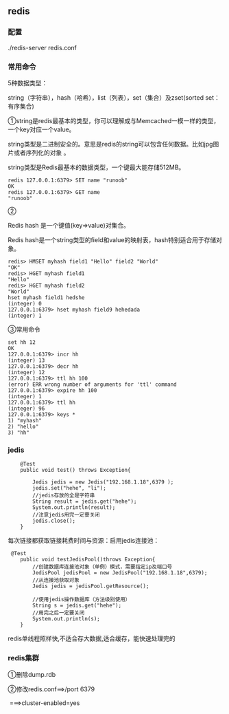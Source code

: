 ## redis

### 配置

./redis-server redis.conf

### 常用命令

5种数据类型：

string（字符串），hash（哈希），list（列表），set（集合）及zset(sorted set：有序集合) 

①string是redis最基本的类型，你可以理解成与Memcached一模一样的类型，一个key对应一个value。

string类型是二进制安全的。意思是redis的string可以包含任何数据。比如jpg图片或者序列化的对象 。

string类型是Redis最基本的数据类型，一个键最大能存储512MB。

```
redis 127.0.0.1:6379> SET name "runoob"
OK
redis 127.0.0.1:6379> GET name
"runoob"
```

②

Redis hash 是一个键值(key=>value)对集合。

Redis hash是一个string类型的field和value的映射表，hash特别适合用于存储对象。

```
redis> HMSET myhash field1 "Hello" field2 "World"
"OK"
redis> HGET myhash field1
"Hello"
redis> HGET myhash field2
"World"
hset myhash field1 hedshe
(integer) 0
127.0.0.1:6379> hset myhash field9 hehedada
(integer) 1
```

③常用命令

```
set hh 12
OK
127.0.0.1:6379> incr hh
(integer) 13
127.0.0.1:6379> decr hh
(integer) 12
127.0.0.1:6379> ttl hh 100
(error) ERR wrong number of arguments for 'ttl' command
127.0.0.1:6379> expire hh 100
(integer) 1
127.0.0.1:6379> ttl hh
(integer) 96
127.0.0.1:6379>	keys *
1) "myhash"
2) "hello"
3) "hh"
```

### jedis

```
	@Test
    public void test() throws Exception{

        Jedis jedis = new Jedis("192.168.1.18",6379 );
        jedis.set("hehe", "li");
        //jedis存放的全是字符串
        String result = jedis.get("hehe");
        System.out.println(result);
        //注意jedis用完一定要关闭
        jedis.close();
    }
```

每次链接都获取链接耗费时间与资源：启用jedis连接池：

```
 @Test
    public void testJedisPool()throws Exception{
        //创建数据库连接池对象（单例）模式，需要指定ip及端口号
        JedisPool jedisPool = new JedisPool("192.168.1.18",6379);
        //从连接池获取对象
        Jedis jedis = jedisPool.getResource();

        //使用jedis操作数据库（方法级别使用）
        String s = jedis.get("hehe");
        //用完之后一定要关闭
        System.out.println(s);
    } 
```

redis单线程照样快,不适合存大数据,适合缓存，能快速处理完的

### redis集群

①删除dump.rdb

②修改redis.conf==>/port 6379

​			===>cluster-enabled=yes

